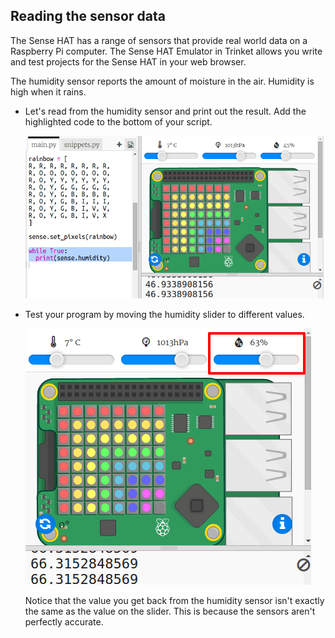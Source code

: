 ## Reading the sensor data

The Sense HAT has a range of sensors that provide real world data on a Raspberry Pi computer. The Sense HAT Emulator in Trinket allows you write and test projects for the Sense HAT in your web browser.

The humidity sensor reports the amount of moisture in the air. Humidity is high when it rains.

+ Let's read from the humidity sensor and print out the result. Add the highlighted code to the bottom of your script.
    
    ![スクリーンショット](images/rainbow-humid.png)

+ Test your program by moving the humidity slider to different values.
    
    ![スクリーンショット](images/rainbow-slider.png)
    
    Notice that the value you get back from the humidity sensor isn't exactly the same as the value on the slider. This is because the sensors aren't perfectly accurate.